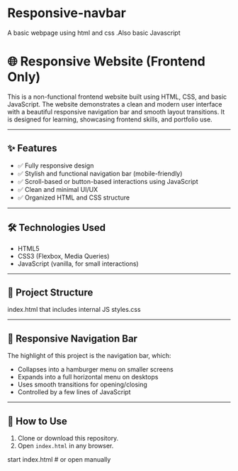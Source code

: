 # Responsive-navbar
A basic webpage using html and css .Also basic Javascript

# 🌐 Responsive Website (Frontend Only)

This is a non-functional frontend website built using HTML, CSS, and basic JavaScript. The website demonstrates a clean and modern user interface with a beautiful responsive navigation bar and smooth layout transitions. It is designed for learning, showcasing frontend skills, and portfolio use.

---

## ✨ Features

- ✅ Fully responsive design
- ✅ Stylish and functional navigation bar (mobile-friendly)
- ✅ Scroll-based or button-based interactions using JavaScript
- ✅ Clean and minimal UI/UX
- ✅ Organized HTML and CSS structure

---

## 🛠️ Technologies Used

- HTML5  
- CSS3 (Flexbox, Media Queries)  
- JavaScript (vanilla, for small interactions)

---

## 📁 Project Structure
index.html that includes internal JS
styles.css

---

## 📱 Responsive Navigation Bar

The highlight of this project is the navigation bar, which:

- Collapses into a hamburger menu on smaller screens
- Expands into a full horizontal menu on desktops
- Uses smooth transitions for opening/closing
- Controlled by a few lines of JavaScript

---

## 🧪 How to Use

1. Clone or download this repository.
2. Open `index.html` in any browser.



start index.html  # or open manually
